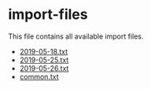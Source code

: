 # import-files
This file contains all available import files.  
 * [2019-05-18.txt](/playsounds/import-files/2019-05-18.txt)
 * [2019-05-25.txt](/playsounds/import-files/2019-05-25.txt)
 * [2019-05-26.txt](/playsounds/import-files/2019-05-26.txt)
 * [common.txt](/playsounds/import-files/common.txt)
